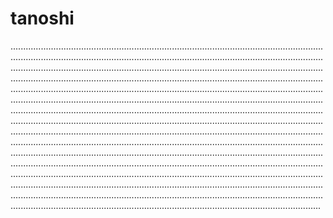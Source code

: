 # tanoshi

...............................................................................................................................................................................................................................................................................................................................................................................................................................................................................................................................................................................................................................................................................................................................................................................................................................................................................................................................................................................................................................................................................................................................................................................................................................................................................................................................................................................................................................................................................................................................................................................................................................................................................................................................................................................................................................................................................................................................................................................................................................................................